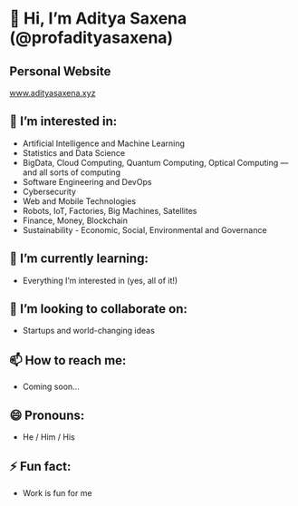 # 👋 Hi, I’m Aditya Saxena (@profadityasaxena)

## Personal Website
www.adityasaxena.xyz

## 👀 I’m interested in:
- Artificial Intelligence and Machine Learning  
- Statistics and Data Science  
- BigData, Cloud Computing, Quantum Computing, Optical Computing — and all sorts of computing
- Software Engineering and DevOps
- Cybersecurity
- Web and Mobile Technologies  
- Robots, IoT, Factories, Big Machines, Satellites  
- Finance, Money, Blockchain
- Sustainability - Economic, Social, Environmental and Governance

## 🌱 I’m currently learning:
- Everything I’m interested in (yes, all of it!)

## 💞️ I’m looking to collaborate on:
- Startups and world-changing ideas

## 📫 How to reach me:
- Coming soon...

## 😄 Pronouns:
- He / Him / His

## ⚡ Fun fact:
- Work is fun for me

<!---
profadityasaxena/profadityasaxena is a ✨ special ✨ repository because its `README.md` (this file) appears on your GitHub profile.
You can click the Preview link to take a look at your changes.
--->
